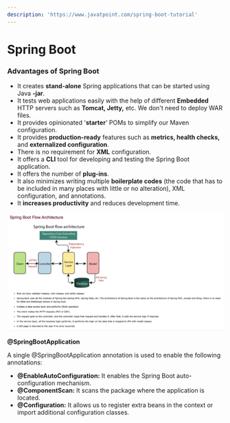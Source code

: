 ```yaml
---
description: 'https://www.javatpoint.com/spring-boot-tutorial'
---
```


# Spring Boot



### Advantages of Spring Boot

* It creates **stand-alone** Spring applications that can be started using Java **-jar**.
* It tests web applications easily with the help of different **Embedded** HTTP servers such as **Tomcat, Jetty,** etc. We don't need to deploy WAR files.
* It provides opinionated '**starter**' POMs to simplify our Maven configuration.
* It provides **production-ready** features such as **metrics, health checks,** and **externalized configuration**.
* There is no requirement for **XML** configuration.
* It offers a **CLI** tool for developing and testing the Spring Boot application.
* It offers the number of **plug-ins**.
* It also minimizes writing multiple **boilerplate codes** \(the code that has to be included in many places with little or no alteration\), XML configuration, and annotations.
* It **increases productivity** and reduces development time.

![](../.gitbook/assets/image%20%28252%29.png)





**@SpringBootApplication**

A single @SpringBootApplication annotation is used to enable the following annotations:

* **@EnableAutoConfiguration:** It enables the Spring Boot auto-configuration mechanism.
* **@ComponentScan:** It scans the package where the application is located.
* **@Configuration:** It allows us to register extra beans in the context or import additional configuration classes.

